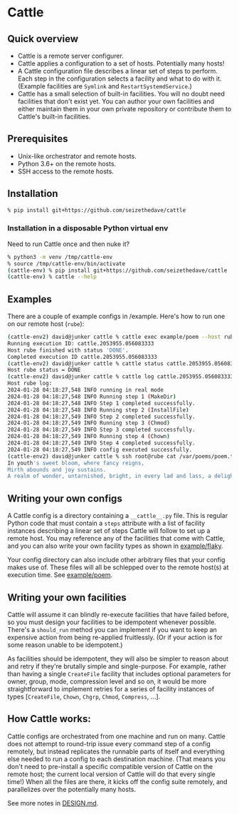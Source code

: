 # Cattle

## Quick overview

* Cattle is a remote server configurer.
* Cattle applies a configuration to a set of hosts. Potentially many hosts!
* A Cattle configuration file describes a linear set of steps to perform. Each step in the configuration
    selects a facility and what to do with it. (Example facilities are `Symlink` and `RestartSystemdService`.)
* Cattle has a small selection of built-in facilities. You will no doubt need facilities that don't exist yet. You can author your own facilities and either maintain them in your own private repository or contribute them to Cattle's built-in facilities.

## Prerequisites

* Unix-like orchestrator and remote hosts.
* Python 3.6+ on the remote hosts.
* SSH access to the remote hosts.

## Installation

``` bash
% pip install git+https://github.com/seizethedave/cattle
```

### Installation in a disposable Python virtual env

Need to run Cattle once and then nuke it?

``` bash
% python3 -m venv /tmp/cattle-env
% source /tmp/cattle-env/bin/activate
(cattle-env) % pip install git+https://github.com/seizethedave/cattle
(cattle-env) % cattle --help
```

## Examples

There are a couple of example configs in /example. Here's how to run one on our
remote host (`rube`):

``` bash
(cattle-env2) david@junker cattle % cattle exec example/poem --host rube --username root
Running execution ID: cattle.2053955.056083333
Host rube finished with status 'DONE'.
Completed execution ID cattle.2053955.056083333
(cattle-env2) david@junker cattle % cattle status cattle.2053955.056083333 --host rube --username root
Host rube status = DONE
(cattle-env2) david@junker cattle % cattle log cattle.2053955.056083333 --host rube --username root
Host rube log:
2024-01-28 04:18:27,548 INFO running in real mode
2024-01-28 04:18:27,548 INFO Running step 1 (MakeDir)
2024-01-28 04:18:27,548 INFO Step 1 completed successfully.
2024-01-28 04:18:27,548 INFO Running step 2 (InstallFile)
2024-01-28 04:18:27,549 INFO Step 2 completed successfully.
2024-01-28 04:18:27,549 INFO Running step 3 (Chmod)
2024-01-28 04:18:27,549 INFO Step 3 completed successfully.
2024-01-28 04:18:27,549 INFO Running step 4 (Chown)
2024-01-28 04:18:27,549 INFO Step 4 completed successfully.
2024-01-28 04:18:27,549 INFO config executed successfully.
(cattle-env2) david@junker cattle % ssh root@rube cat /var/poems/poem.txt
In youth's sweet bloom, where fancy reigns,
Mirth abounds and joy sustains.
A realm of wonder, untarnished, bright, in every lad and lass, a delight.
```

## Writing your own configs

A Cattle config is a directory containing a `__cattle__.py` file. This is
regular Python code that must contain a `steps` attribute with a list of
facility instances describing a linear set of steps Cattle will follow to set up
a remote host. You may reference any of the facilities that come with Cattle,
and you can also write your own facility types as shown in [example/flaky](example/flaky).

Your config directory can also include other arbitrary files that your config
makes use of. These files will all be schlepped over to the remote host(s) at
execution time. See [example/poem](example/poem).

## Writing your own facilities

Cattle will assume it can blindly re-execute facilities that have failed before,
so you must design your facilities to be idempotent whenever possible.
There's a `should_run` method you can implement if you want to keep an expensive
action from being re-applied fruitlessly. (Or if your action is for some reason unable to be idempotent.)

As facilities should be idempotent, they will also be simpler to reason about
and retry if they're brutally simple and single-purpose. For example, rather
than having a single `CreateFile` facility that includes optional parameters for
owner, group, mode, compression level and so on, it would be more
straightforward to implement retries for a series of facility instances of types
[`CreateFile`, `Chown`, `Chgrp`, `Chmod`, `Compress`, ...].

## How Cattle works:

Cattle configs are orchestrated from one machine and run on many. Cattle
does not attempt to round-trip issue every command step of a config remotely, but
instead replicates the runnable parts of itself and everything else needed to
run a config to each destination machine. (That means you don't need to
pre-install a specific compatible version of Cattle on the remote host; the
current local version of Cattle will do that every single time!) When all the
files are there, it kicks off the config suite remotely, and parallelizes over the potentially many hosts.

See more notes in [DESIGN.md](DESIGN.md).

